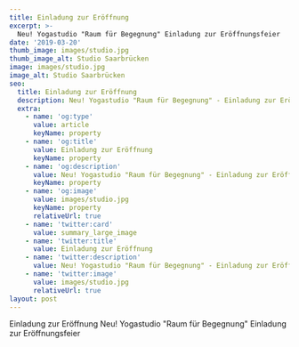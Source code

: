 ```yaml
---
title: Einladung zur Eröffnung
excerpt: >-
  Neu! Yogastudio "Raum für Begegnung" Einladung zur Eröffnungsfeier
date: '2019-03-20'
thumb_image: images/studio.jpg
thumb_image_alt: Studio Saarbrücken
image: images/studio.jpg
image_alt: Studio Saarbrücken
seo:
  title: Einladung zur Eröffnung
  description: Neu! Yogastudio "Raum für Begegnung" - Einladung zur Eröffnungsfeier
  extra:
    - name: 'og:type'
      value: article
      keyName: property
    - name: 'og:title'
      value: Einladung zur Eröffnung
      keyName: property
    - name: 'og:description'
      value: Neu! Yogastudio "Raum für Begegnung" - Einladung zur Eröffnungsfeier
      keyName: property
    - name: 'og:image'
      value: images/studio.jpg
      keyName: property
      relativeUrl: true
    - name: 'twitter:card'
      value: summary_large_image
    - name: 'twitter:title'
      value: Einladung zur Eröffnung
    - name: 'twitter:description'
      value: Neu! Yogastudio "Raum für Begegnung" - Einladung zur Eröffnungsfeier
    - name: 'twitter:image'
      value: images/studio.jpg
      relativeUrl: true
layout: post
---
```


Einladung zur Eröffnung
Neu! Yogastudio "Raum für Begegnung" Einladung zur Eröffnungsfeier
